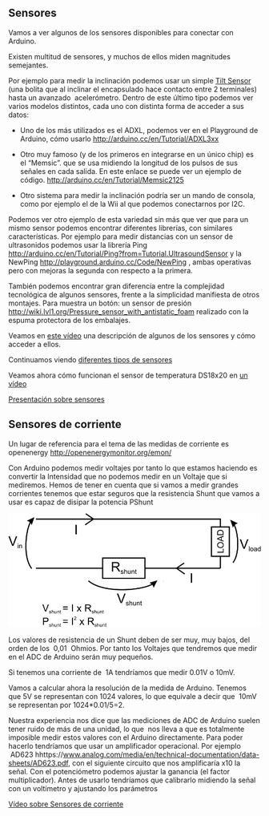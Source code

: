 ## Sensores

Vamos a ver algunos de los sensores disponibles para conectar con Arduino.

Existen multitud de sensores, y muchos de ellos miden magnitudes semejantes.

Por ejemplo para medir la inclinación podemos usar un simple [Tilt Sensor](http://arduino.cc/es/Tutorial/TiltSensor)  (una bolita que al inclinar el encapsulado hace contacto entre 2 terminales) hasta un avanzado  acelerómetro. Dentro de este último tipo podemos ver varios modelos distintos, cada uno con distinta forma de acceder a sus datos:

* Uno de los más utilizados es el ADXL, podemos ver en el Playground de Arduino, cómo usarlo  http://arduino.cc/en/Tutorial/ADXL3xx

* Otro muy famoso (y de los primeros en integrarse en un único chip) es el “Memsic”. que se usa midiendo la longitud de los pulsos de sus señales en cada salida. En este enlace se puede ver un ejemplo de código. http://arduino.cc/en/Tutorial/Memsic2125
* Otro sistema para medir la inclinación podría ser un mando de consola, como por ejemplo el de la Wii al que podemos conectarnos por I2C.

Podemos ver otro ejemplo de esta variedad sin más que ver que para un mismo sensor podemos encontrar diferentes librerías, con similares características. Por ejemplo para medir distancias con un sensor de ultrasonidos podemos usar la librería Ping  http://arduino.cc/en/Tutorial/Ping?from=Tutorial.UltrasoundSensor    y la NewPing http://playground.arduino.cc/Code/NewPing  , ambas operativas pero con mejoras la segunda con respecto a la primera.

También podemos encontrar gran diferencia entre la complejidad tecnológica de algunos sensores, frente a la simplicidad manifiesta de otros montajes. Para muestra un botón: un sensor de presión  http://wiki.lvl1.org/Pressure_sensor_with_antistatic_foam realizado con la espuma protectora de los embalajes.

Veamos en [este vídeo](https://www.youtube.com/embed/2foKpM7foXY) una descripción de algunos de los sensores y cómo acceder a ellos.

Continuamos viendo [diferentes tipos de sensores](https://www.youtube.com/embed/jJxwQ3Zlpyo)

Veamos ahora cómo funcionan el sensor de temperatura DS18x20 en [un vídeo](http://www.youtube.com/watch?v=8zr2NwaT5AM&feature=player_embedded)

[Presentación sobre sensores](./Sensores.pdf)

## Sensores de corriente

Un lugar de referencia para el tema de las medidas de corriente es openenergy http://openenergymonitor.org/emon/

Con Arduino podemos medir voltajes por tanto lo que estamos haciendo es convertir la Intensidad que no podemos medir en un Voltaje que si mediremos.
Hemos de tener en cuenta que si vamos a medir grandes corrientes tenemos que estar seguros que la resistencia Shunt que vamos a usar es capaz de disipar la potencia PShunt

![Shunt.png](./images/Shunt.png)

Los valores de resistencia de un Shunt deben de ser muy, muy bajos, del orden de los  0,01  Ohmios. Por tanto los Voltajes que tendremos que medir en el ADC de Arduino serán muy pequeños. 

Si tenemos una corriente de  1A tendríamos que medir 0.01V o 10mV. 

Vamos a calcular ahora la resolución de la medida de Arduino. Tenemos que 5V se representan con 1024 valores, lo que equivale a decir que  10mV se representan por 1024*0.01/5=2.

Nuestra experiencia nos dice que las mediciones de ADC de Arduino suelen tener ruido de más de una unidad, lo que  nos lleva a que es totalmente imposible medir estos valores con el Arduino directamente. Para poder hacerlo tendríamos que usar un amplificador operacional. Por ejemplo  AD623 hhttps://www.analog.com/media/en/technical-documentation/data-sheets/AD623.pdf, con el siguiente circuito que nos amplificaría x10 la señal. Con el potenciómetro podemos ajustar la ganancia (el factor multiplicador). Antes de usarlo tendríamos que calibrarlo midiendo la señal con un voltímetro y ajustando los parámetros

[Vídeo sobre Sensores de corriente](https://www.youtube.com/embed/yC_mKsyJCnU)
